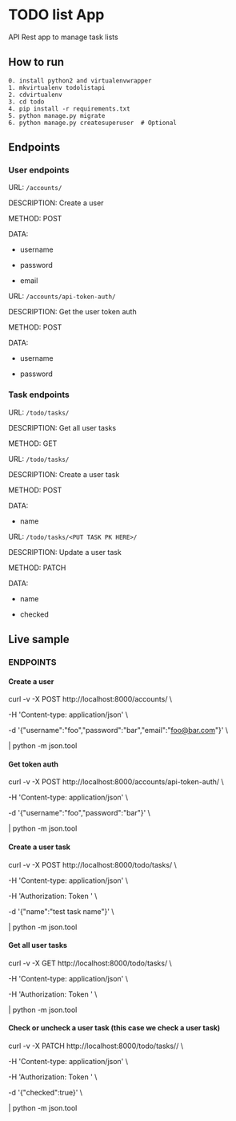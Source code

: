 # TODO list App
API Rest app to manage task lists


## How to run
```
0. install python2 and virtualenvwrapper
1. mkvirtualenv todolistapi
2. cdvirtualenv
3. cd todo
4. pip install -r requirements.txt
5. python manage.py migrate
6. python manage.py createsuperuser  # Optional
```


## Endpoints
### User endpoints
URL: `/accounts/`

DESCRIPTION: Create a user

METHOD: POST

DATA:

* username

* password

* email


URL: `/accounts/api-token-auth/`

DESCRIPTION: Get the user token auth

METHOD: POST

DATA:

* username

* password

### Task endpoints
URL: `/todo/tasks/`

DESCRIPTION: Get all user tasks

METHOD: GET


URL: `/todo/tasks/`

DESCRIPTION: Create a user task

METHOD: POST

DATA:

* name


URL: `/todo/tasks/<PUT TASK PK HERE>/`

DESCRIPTION: Update a user task

METHOD: PATCH

DATA:

* name

* checked


## Live sample
### ENDPOINTS
#### Create a user
curl -v -X POST http://localhost:8000/accounts/ \

-H 'Content-type: application/json' \

-d '{"username":"foo","password":"bar","email":"foo@bar.com"}' \

| python -m json.tool

#### Get token auth
curl -v -X POST http://localhost:8000/accounts/api-token-auth/ \

-H 'Content-type: application/json' \

-d '{"username":"foo","password":"bar"}' \

| python -m json.tool

#### Create a user task
curl -v -X POST http://localhost:8000/todo/tasks/ \

-H 'Content-type: application/json' \

-H 'Authorization: Token <PUT TOKEN AUTH HERE>' \

-d '{"name":"test task name"}' \

| python -m json.tool

#### Get all user tasks
curl -v -X GET http://localhost:8000/todo/tasks/ \

-H 'Content-type: application/json' \

-H 'Authorization: Token <PUT TOKEN AUTH HERE>' \

| python -m json.tool

#### Check or uncheck a user task (this case we check a user task)
curl -v -X PATCH http://localhost:8000/todo/tasks/<PUT TASK PK HERE>/ \

-H 'Content-type: application/json' \

-H 'Authorization: Token <PUT TOKEN AUTH HERE>' \

-d '{"checked":true}' \

| python -m json.tool